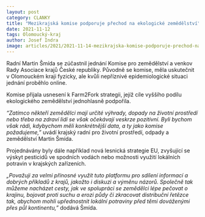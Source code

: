 ```yaml
---
layout: post
category: CLANKY
title: "Mezikrajská komise podporuje přechod na ekologické zemědělství"
date: 2021-11-12
tags: Olomoucký-kraj
author: Josef Indra
image: articles/2021/2021-11-14-mezikrajska-komise-podporuje-prechod-na-ekologicke-zemedelstvi.jpg  #751x422 pixelu
---
```

Radní Martin Šmída se zúčastnil jednání Komise pro zemědělství a venkov Rady Asociace krajů České republiky. Původně  se komise, měla uskutečnit v Olomouckém kraji fyzicky, ale kvůli nepříznivé epidemiologické situaci jednání proběhlo online. 

Komise přijala usnesení k Farm2Fork strategii, jejíž cíle vyššího podílu ekologického zemědělství jednohlasně podpořila. 

*“Zatímco někteří zemědělci mají určité výhrady, dopady na životní prostředí nebo třeba na zdraví lidí se však očekávají veskrze pozitivní. Byli bychom však rádi, kdybychom měli konkrétnější data, a ty jako komise požadujeme,”* uvádí krajský radní pro životní prostředí, odpady a zemědělství Martin Šmída.

Projednávány byly dále například nová lesnická strategie EU, zvyšující se výskyt pesticidů ve spodních vodách nebo možnosti využití lokálních potravin v krajských zařízeních.

*„Považuji za velmi přínosné využít tuto platformu pro sdílení informací a dobrých příkladů z krajů, jakožto i diskuzi a výměnu názorů. Společně tak můžeme nacházet cesty, jak ve spolupráci se zemědělci lépe pečovat o krajinu, bojovat proti suchu a erozi půdy či zkracovat distribuční řetězce tak, abychom mohli upřednostnit lokální potraviny před těmi dováženými přes půl kontinentu,”* dodává Šmída.
